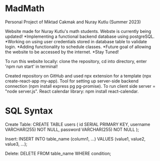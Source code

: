 # MadMath

Personal Project of Miktad Cakmak and Nuray Kutlu (Summer 2023)

Website made for Nuray Kutlu's math students.
Webste is currently being updated! 
*Implementing a functional backend database using postgreSQL.
*Working on using user credentials stored in database table to validate login.
*Adding functionality to schedule classes.
*Future goal of allowing the website to be accessed by the internet.
*Stay Tuned!

To run this website locally: clone the repository, cd into directory, enter 'npm run start' in terminal!

Created repository on GitHub and used npx extension for a template (npx create-react-app my-app).
Tool for setting up server-side backend connection (npm install express pg pg-promise).
To run client side server = "node server.js".
React calendar library: npm install react-calendar.

# SQL Syntax

Create Table:
CREATE TABLE users (
id SERIAL PRIMARY KEY,
username VARCHAR(255) NOT NULL,
password VARCHAR(255) NOT NULL
);

Insert:
INSERT INTO table_name (column1, ...)
VALUES (value1, value2, value3, ...);

Delete:
DELETE FROM table_name WHERE condition;
